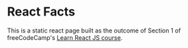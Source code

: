 # React Facts

This is a static react page built as the outcome of Section 1 of freeCodeCamp's [Learn React JS course](https://www.youtube.com/watch?v=x4rFhThSX04&t=3614s).
